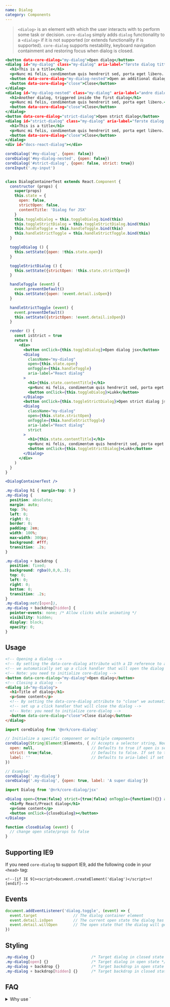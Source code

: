 ```yaml
---
name: Dialog
category: Components
---
```


> `<dialog>` is an element with which the user interacts with to perform some task or decision. `core-dialog` simply adds `dialog` functionality to a `<dialog>` if it is not supported (or extends functionality if is supported). `core-dialog` supports nestability, keyboard navigation containment and restoring focus when dialog is closed.

```dialog.html
<button data-core-dialog="my-dialog">Open dialog</button>
<dialog id="my-dialog" class="my-dialog" aria-label="første dialog tittel">
  <h1>This is a title</h1>
  <p>Nunc mi felis, condimentum quis hendrerit sed, porta eget libero. Aenean scelerisque ex eu nisi varius hendrerit. Suspendisse elementum quis massa at vehicula. Nulla lacinia mi pulvinar, venenatis nisi ut, commodo quam. Praesent egestas mi sit amet quam porttitor, mollis mattis mi rhoncus.</p>
  <button data-core-dialog="my-dialog-nested">Open an additional dialog</button>
  <button data-core-dialog="close">Close</button>
</dialog>
<dialog id="my-dialog-nested" class="my-dialog" aria-label="andre dialog tittel">
  <h1>Another dialog, triggered inside the first dialog</h1>
  <p>Nunc mi felis, condimentum quis hendrerit sed, porta eget libero.</p>
  <button data-core-dialog="close">Close</button>
</dialog>
<button data-core-dialog="strict-dialog">Open strict dialog</button>
<dialog id="strict-dialog" class="my-dialog" aria-label="første dialog tittel">
  <h1>This is a title</h1>
  <p>Nunc mi felis, condimentum quis hendrerit sed, porta eget libero. Aenean scelerisque ex eu nisi varius hendrerit. Suspendisse elementum quis massa at vehicula. Nulla lacinia mi pulvinar, venenatis nisi ut, commodo quam. Praesent egestas mi sit amet quam porttitor, mollis mattis mi rhoncus.</p>
  <button data-core-dialog="close">Close</button>
</dialog>
<div id="docs-react-dialog"></div>
```
```dialog.js
coreDialog('#my-dialog', {open: false})
coreDialog('#my-dialog-nested', {open: false})
coreDialog('#strict-dialog', {open: false, strict: true})
coreInput('.my-input')
```
```dialog.jsx

class DialogContainerTest extends React.Component {
  constructor (props) {
    super(props)
    this.state = {
      open: false,
      strictOpen: false,
      contentTitle: 'Dialog for JSX'
    }
    this.toggleDialog = this.toggleDialog.bind(this)
    this.toggleStrictDialog = this.toggleStrictDialog.bind(this)
    this.handleToggle = this.handleToggle.bind(this)
    this.handleStrictToggle = this.handleStrictToggle.bind(this)
  }

  toggleDialog () {
    this.setState({open: !this.state.open})
  }

  toggleStrictDialog () {
    this.setState({strictOpen: !this.state.strictOpen})
  }

  handleToggle (event) {
    event.preventDefault()
    this.setState({open: !event.detail.isOpen})
  }

  handleStrictToggle (event) {
    event.preventDefault()
    this.setState({strictOpen: !event.detail.isOpen})
  }

  render () {
    const isStrict = true
    return (
      <div>
        <button onClick={this.toggleDialog}>Open dialog jsx</button>
        <Dialog
          className="my-dialog"
          open={this.state.open}
          onToggle={this.handleToggle}
          aria-label="React dialog"
        >
          <h1>{this.state.contentTitle}</h1>
          <p>Nunc mi felis, condimentum quis hendrerit sed, porta eget libero. Aenean scelerisque ex eu nisi varius hendrerit. Suspendisse elementum quis massa at vehicula. Nulla lacinia mi pulvinar, venenatis nisi ut, commodo quam. Praesent egestas mi sit amet quam porttitor, mollis mattis mi rhoncus.</p>
          <button onClick={this.toggleDialog}>Lukk</button>
        </Dialog>
        <button onClick={this.toggleStrictDialog}>Open strict dialog jsx</button>
        <Dialog
          className="my-dialog"
          open={this.state.strictOpen}
          onToggle={this.handleStrictToggle}
          aria-label="React dialog"
          strict
        >
          <h1>{this.state.contentTitle}</h1>
          <p>Nunc mi felis, condimentum quis hendrerit sed, porta eget libero. Aenean scelerisque ex eu nisi varius hendrerit. Suspendisse elementum quis massa at vehicula. Nulla lacinia mi pulvinar, venenatis nisi ut, commodo quam. Praesent egestas mi sit amet quam porttitor, mollis mattis mi rhoncus.</p>
          <button onClick={this.toggleStrictDialog}>Lukk</button>
        </Dialog>
      </div>
    )
  }
}

<DialogContainerTest />
```
```dialog.css
.my-dialog h1 { margin-top: 0 }
.my-dialog {
  position: absolute;
  margin: auto;
  top: 5%;
  left: 0;
  right: 0;
  border: 0;
  padding: 2em;
  width: 100%;
  max-width: 300px;
  background: #fff;
  transition: .2s;
}

.my-dialog + backdrop {
  position: fixed;
  background: rgba(0,0,0,.3);
  top: 0;
  left: 0;
  right: 0;
  bottom: 0;
  transition: .2s;
}
.my-dialog:not([open]),
.my-dialog + backdrop[hidden] {
  pointer-events: none; /* Allow clicks while animating */
  visibility: hidden;
  display: block;
  opacity: 0;
}
```

## Usage
```html
<!-- Opening a dialog -->
<!-- By setting the data-core-dialog attribute with a ID reference to an element -->
<!-- we automatically set up a click handler that will open the dialog -->
<!-- Note: you need to initialize core-dialog -->
<button data-core-dialog="my-dialog">Open dialog</button>
<!-- Closing a dialog -->
<dialog id="my-dialog">
  <h1>Title of dialog</h1>
  <p>Some content</p>
  <!-- By setting the data-core-dialog attribute to "close" we automatically -->
  <!-- set up a click handler that will close the dialog -->
  <!-- Note: you need to initialize core-dialog -->
  <button data-core-dialog="close">Close dialog</button>
</dialog>
```
```js
import coreDialog from '@nrk/core-dialog'

// Initialize a specific component or multiple components
coreDialog(String|Element|Elements, { // Accepts a selector string, NodeList, Element or array of Elements
  open: null,                         // Defaults to true if open is set, otherwise false. Use true|false to force open state
  strict: true|false,                 // Defaults to false. If set to true the dialog will not close on ESC-key nor on click on backdrop
  label: ''                           // Defaults to aria-label if set or an empty string. Should be implemented in order for the dialog to have a label readable by screen readers
})

// Example:
coreDialog('.my-dialog')
coreDialog('.my-dialog', {open: true, label: 'A super dialog'})
```

```jsx
import Dialog from '@nrk/core-dialog/jsx'

<Dialog open={true|false} strict={true|false} onToggle={function(){}} aria-label="Title of dialog">
  <h1>My React/Preact dialog</h1>
  <p>Some content</p>
  <button onClick={closeDialog}></button>
</Dialog>

function closeDialog (event) {
  // change open state/props to false
}
```

## Supporting IE9
If you need `core-dialog` to support IE9, add the following code in your `<head>` tag:
```
<!--[if IE 9]><script>document.createElement('dialog')</script><![endif]-->
```

## Events

```js
document.addEventListener('dialog.toggle', (event) => {
  event.target                // The dialog container element
  event.detail.isOpen         // The current open state the dialog has
  event.detail.willOpen       // The open state that the dialog will get (unless event.preventDefault() is called)
})
```

## Styling

```css
.my-dialog {}                         /* Target dialog in closed state */
.my-dialog[open] {}                   /* Target dialog in open state */
.my-dialog + backdrop {}              /* Target backdrop in open state */
.my-dialog + backdrop[hidden] {}      /* Target backdrop in closed state */
```

## FAQ

<details>
  <summary>Why use `<dialog>` when it is not supported by all browsers?</summary>
  There is currently [minimal support](https://caniuse.com/#feat=dialog) for the `<dialog>` element. However, to ensure best accessibility, `core-dialog` uses native functionality whenever possible, and augments with `role="dialog"` as a fallback. For more information about the dialog element visit the [W3C HTML 5.2 specification](https://www.w3.org/TR/html52/interactive-elements.html#the-dialog-element). For more information about WAI-ARIA practices for the dialog element visit the [W3C WAI-ARIA Authoring Practices 1.1](https://www.w3.org/TR/wai-aria-practices-1.1/#dialog_modal)
</details>
